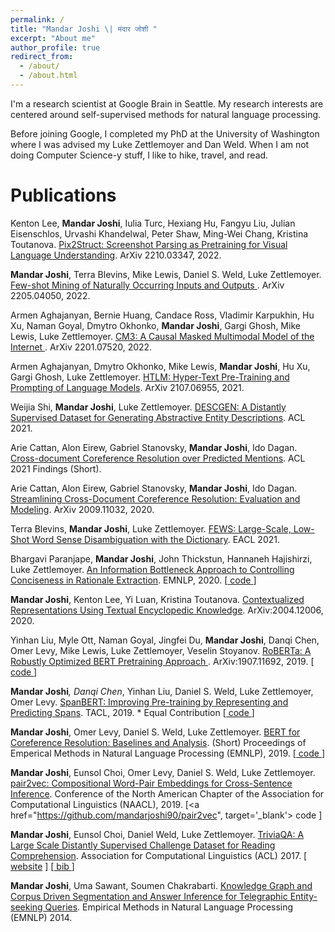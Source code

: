 ```yaml
---
permalink: /
title: "Mandar Joshi \| मंदार जोशी "
excerpt: "About me"
author_profile: true
redirect_from: 
  - /about/
  - /about.html
---
```


I'm a research scientist at Google Brain in Seattle. My research interests are centered around self-supervised methods for natural language processing. 

Before joining Google, I completed my PhD at the University of Washington where I was advised my Luke Zettlemoyer and Dan Weld. When I am not doing Computer Science-y stuff, I like to hike, travel, and read.

Publications
======
Kenton Lee, <b>Mandar Joshi</b>, Iulia Turc, Hexiang Hu, Fangyu Liu, Julian Eisenschlos, Urvashi Khandelwal, Peter Shaw, Ming-Wei Chang, Kristina Toutanova. <a href="https://arxiv.org/abs/2210.03347" target="_blank"> Pix2Struct: Screenshot Parsing as Pretraining for Visual Language Understanding</a>. ArXiv 2210.03347, 2022.

<b>Mandar Joshi</b>, Terra Blevins, Mike Lewis, Daniel S. Weld, Luke Zettlemoyer. <a href="https://arxiv.org/abs/2205.04050" target="_blank"> Few-shot Mining of Naturally Occurring Inputs and Outputs </a>. ArXiv 2205.04050, 2022.

Armen Aghajanyan, Bernie Huang, Candace Ross, Vladimir Karpukhin, Hu Xu, Naman Goyal, Dmytro Okhonko, <b>Mandar Joshi</b>, Gargi Ghosh, Mike Lewis, Luke Zettlemoyer. <a href="https://arxiv.org/abs/2201.07520" target="_blank"> CM3: A Causal Masked Multimodal Model of the Internet </a>. ArXiv 2201.07520, 2022.

Armen Aghajanyan, Dmytro Okhonko, Mike Lewis, <b>Mandar Joshi</b>, Hu Xu, Gargi Ghosh, Luke Zettlemoyer. <a href="https://arxiv.org/abs/2107.06955" target="_blank"> HTLM: Hyper-Text Pre-Training and Prompting of Language Models</a>. ArXiv 2107.06955, 2021.

Weijia Shi, <b>Mandar Joshi</b>, Luke Zettlemoyer. <a href="https://arxiv.org/abs/2106.05365" target="_blank"> DESCGEN: A Distantly Supervised Dataset for Generating Abstractive Entity Descriptions</a>. ACL 2021. 

Arie Cattan, Alon Eirew, Gabriel Stanovsky, <b>Mandar Joshi</b>, Ido Dagan. <a href="https://arxiv.org/abs/2106.01210" target="_blank"> Cross-document Coreference Resolution over Predicted Mentions</a>. ACL 2021 Findings (Short). 

Arie Cattan, Alon Eirew, Gabriel Stanovsky, <b>Mandar Joshi</b>, Ido Dagan. <a href="https://arxiv.org/abs/2009.11032" target="_blank"> Streamlining Cross-Document Coreference Resolution: Evaluation and Modeling</a>. ArXiv 2009.11032, 2020. 

Terra Blevins, <b>Mandar Joshi</b>, Luke Zettlemoyer. <a href="https://arxiv.org/abs/2102.07983" target="_blank"> FEWS: Large-Scale, Low-Shot Word Sense Disambiguation with the Dictionary</a>. EACL 2021. 

Bhargavi Paranjape, <b>Mandar Joshi</b>, John Thickstun, Hannaneh Hajishirzi, Luke Zettlemoyer. <a href="https://arxiv.org/abs/2005.00652" target="_blank"> An Information Bottleneck Approach to Controlling Conciseness in Rationale Extraction</a>. EMNLP, 2020.  [<a href="https://github.com/bhargaviparanjape/explainable_qa" target="_blank"> code </a>]

<b>Mandar Joshi</b>, Kenton Lee, Yi Luan, Kristina Toutanova. <a href="https://arxiv.org/abs/2004.12006" target="_blank"> Contextualized Representations Using Textual Encyclopedic Knowledge</a>. ArXiv:2004.12006, 2020.  

Yinhan Liu, Myle Ott, Naman Goyal, Jingfei Du, <b>Mandar Joshi</b>, Danqi Chen, Omer Levy, Mike Lewis, Luke Zettlemoyer, Veselin Stoyanov. <a href="https://arxiv.org/abs/1907.11692" target="_blank">RoBERTa: A Robustly Optimized BERT Pretraining Approach </a>. ArXiv:1907.11692, 2019.  [<a href="https://github.com/pytorch/fairseq/tree/master/examples/roberta" target="_blank"> code </a>]

<b>Mandar Joshi</b>*, Danqi Chen*, Yinhan Liu, Daniel S. Weld, Luke Zettlemoyer, Omer Levy. <a href="https://arxiv.org/abs/1907.10529" target="_blank"> SpanBERT: Improving Pre-training by Representing and Predicting Spans</a>. TACL, 2019.  * Equal Contribution  [<a href="https://github.com/facebookresearch/SpanBERT" target="_blank"> code </a>]

<b>Mandar Joshi</b>, Omer Levy, Daniel S. Weld, Luke Zettlemoyer. <a href="https://arxiv.org/abs/1908.09091" target="_blank">BERT for Coreference Resolution: Baselines and Analysis</a>. (Short) Proceedings of Emperical Methods in Natural Language Processing (EMNLP), 2019.  [<a href="https://github.com/mandarjoshi90/coref" target="_blank"> code </a>]

<b>Mandar Joshi</b>, Eunsol Choi, Omer Levy, Daniel S. Weld, Luke Zettlemoyer. <a href = "https://arxiv.org/abs/1810.08854" target = "_blank">pair2vec: Compositional Word-Pair Embeddings for Cross-Sentence Inference</a>. Conference of the North American Chapter of the Association for Computational Linguistics (NAACL), 2019.  [<a href="https://github.com/mandarjoshi90/pair2vec", target='_blank'> code </a>]

<b>Mandar Joshi</b>, Eunsol Choi, Daniel Weld, Luke Zettlemoyer. <a href = "docs/triviaQA.pdf" target = "_blank">TriviaQA: A Large Scale Distantly Supervised Challenge Dataset for Reading Comprehension</a>. Association for Computational Linguistics (ACL) 2017. [ <a href="http://nlp.cs.washington.edu/triviaqa/" target="_blank">website</a> ] [<a href="bibs/triviaqa.bib" target="_blank"> bib </a>]

<b>Mandar Joshi</b>, Uma Sawant, Soumen Chakrabarti. <a href = "docs/proceedingsPaperEMNLP2014.pdf" target = "_blank">Knowledge Graph and Corpus Driven Segmentation and Answer Inference for Telegraphic Entity-seeking Queries</a>. Empirical Methods in Natural Language Processing (EMNLP) 2014.